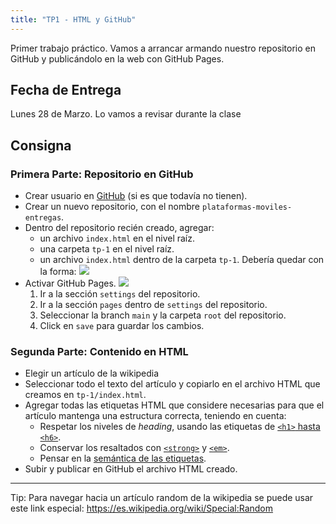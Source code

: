 ```yaml
---
title: "TP1 - HTML y GitHub"
---
```


Primer trabajo práctico. Vamos a arrancar armando nuestro repositorio en GitHub y publicándolo en la web con GitHub Pages.

## Fecha de Entrega

Lunes 28 de Marzo. Lo vamos a revisar durante la clase

<span id="timer"></span>

<script type="text/javascript">
    function updateTimer() {
        const future = new Date('2022-03-28T18:00:00-03:00')
        const now = new Date();
        const elapsed = future - now > 0;
        const diff = Math.abs(future - now);

        const days = Math.floor(diff / (1000 * 60 * 60 * 24));
        const hours = Math.floor(diff / (1000 * 60 * 60));
        const mins = Math.floor(diff / (1000 * 60));
        const secs = Math.floor(diff / 1000);
        
        const d = days;
        const h = hours - days * 24;
        const m = mins - hours * 60;
        const s = secs - mins * 60;

        const message = {
            e: elapsed ? "Faltan" : "Pasó hace",
            d: d > 1 ? `${d} días` : `${d} día`,
            h: h > 1 ? `${h} horas` : `${h} hora`,
            m: m > 1 ? `${m} minutos` : `${m} minuto`,
            s: s > 1 ? `${s} segundos` : `${s} segundo`,
        }            
        document.getElementById("timer").innerText = `${message.e} ${message.d}, ${message.h}, ${message.m} y ${message.s}.`
    }
    updateTimer();
    setInterval('updateTimer()', 1000);
</script>

## Consigna

### Primera Parte: Repositorio en GitHub

- Crear usuario en [GitHub](https://github.com) (si es que todavía no tienen).
- Crear un nuevo repositorio, con el nombre `plataformas-moviles-entregas`.
- Dentro del repositorio recién creado, agregar:
    - un archivo `index.html` en el nivel raíz.
    - una carpeta `tp-1` en el nivel raíz.
    - un archivo `index.html` dentro de la carpeta `tp-1`. Debería quedar con la forma: ![](/img/tp-1-repositorio.png)
- Activar GitHub Pages. ![](/img/tp-1-pages.png)
    1. Ir a la sección `settings` del repositorio.
    2. Ir a la sección `pages` dentro de `settings` del repositorio.
    2. Seleccionar la branch `main` y la carpeta `root` del repositorio.
    2. Click en `save` para guardar los cambios.

### Segunda Parte: Contenido en HTML

- Elegir un artículo de la wikipedia
- Seleccionar todo el texto del artículo y copiarlo en el archivo HTML que creamos en `tp-1/index.html`.
- Agregar todas las etiquetas HTML que considere necesarias para que el artículo mantenga una estructura correcta, teniendo en cuenta: 
    - Respetar los niveles de *heading*, usando las etiquetas de [`<h1>` hasta `<h6>`](https://developer.mozilla.org/es/docs/Web/HTML/Element/Heading_Elements).
    - Conservar los resaltados con [`<strong>`](https://developer.mozilla.org/es/docs/Web/HTML/Element/strong) y [`<em>`](https://developer.mozilla.org/es/docs/Web/HTML/Element/em).
    - Pensar en la [semántica de las etiquetas](https://es.wikipedia.org/wiki/HTML_semántico).
- Subir y publicar en GitHub el archivo HTML creado.
--- 

Tip: Para navegar hacia un artículo random de la wikipedia se puede usar este link especial: https://es.wikipedia.org/wiki/Special:Random
